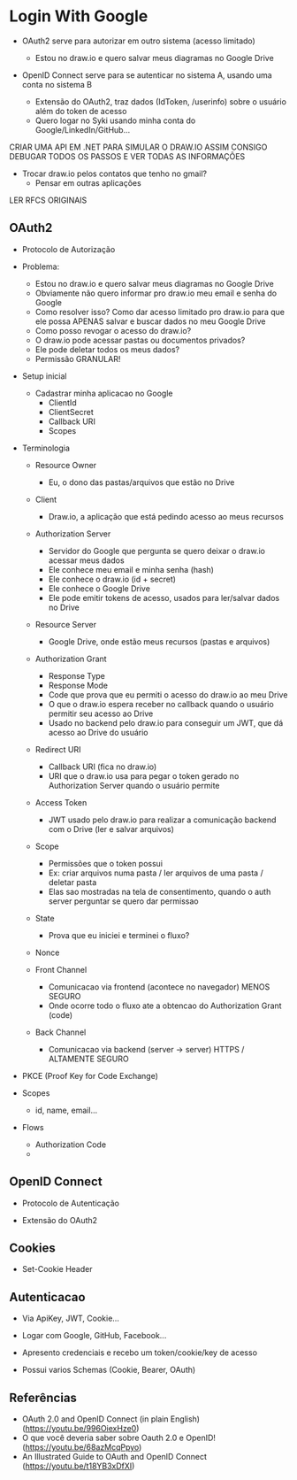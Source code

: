 # Login With Google

- OAuth2 serve para autorizar em outro sistema (acesso limitado)
    - Estou no draw.io e quero salvar meus diagramas no Google Drive

- OpenID Connect serve para se autenticar no sistema A, usando uma conta no sistema B
    - Extensão do OAuth2, traz dados (IdToken, /userinfo) sobre o usuário além do token de acesso
    - Quero logar no Syki usando minha conta do Google/LinkedIn/GitHub...

CRIAR UMA API EM .NET PARA SIMULAR O DRAW.IO
ASSIM CONSIGO DEBUGAR TODOS OS PASSOS E VER TODAS AS INFORMAÇÕES

- Trocar draw.io pelos contatos que tenho no gmail?
    - Pensar em outras aplicações

LER RFCS ORIGINAIS

## OAuth2

- Protocolo de Autorização

- Problema:
    - Estou no draw.io e quero salvar meus diagramas no Google Drive
    - Obviamente não quero informar pro draw.io meu email e senha do Google
    - Como resolver isso? Como dar acesso limitado pro draw.io para que ele possa APENAS salvar e buscar dados no meu Google Drive
    - Como posso revogar o acesso do draw.io?
    - O draw.io pode acessar pastas ou documentos privados?
    - Ele pode deletar todos os meus dados?
    - Permissão GRANULAR!

- Setup inicial
    - Cadastrar minha aplicacao no Google
        - ClientId
        - ClientSecret
        - Callback URI
        - Scopes

- Terminologia
    - Resource Owner
        - Eu, o dono das pastas/arquivos que estão no Drive
    - Client
        - Draw.io, a aplicação que está pedindo acesso ao meus recursos
    - Authorization Server
        - Servidor do Google que pergunta se quero deixar o draw.io acessar meus dados
        - Ele conhece meu email e minha senha (hash)
        - Ele conhece o draw.io (id + secret)
        - Ele conhece o Google Drive
        - Ele pode emitir tokens de acesso, usados para ler/salvar dados no Drive
    - Resource Server
        - Google Drive, onde estão meus recursos (pastas e arquivos)
    - Authorization Grant
        - Response Type
        - Response Mode
        - Code que prova que eu permiti o acesso do draw.io ao meu Drive
        - O que o draw.io espera receber no callback quando o usuário permitir seu acesso ao Drive
        - Usado no backend pelo draw.io para conseguir um JWT, que dá acesso ao Drive do usuário
    - Redirect URI
        - Callback URI (fica no draw.io)
        - URI que o draw.io usa para pegar o token gerado no Authorization Server quando o usuário permite
    - Access Token
        - JWT usado pelo draw.io para realizar a comunicação backend com o Drive (ler e salvar arquivos)
    - Scope
        - Permissões que o token possui
        - Ex: criar arquivos numa pasta / ler arquivos de uma pasta / deletar pasta
        - Elas sao mostradas na tela de consentimento, quando o auth server perguntar se quero dar permissao
    - State
        - Prova que eu iniciei e terminei o fluxo?
    - Nonce

    - Front Channel
        - Comunicacao via frontend (acontece no navegador) MENOS SEGURO
        - Onde ocorre todo o fluxo ate a obtencao do Authorization Grant (code)
    - Back Channel
        - Comunicacao via backend (server -> server) HTTPS / ALTAMENTE SEGURO





- PKCE (Proof Key for Code Exchange)

- Scopes
    - id, name, email...

- Flows
    - Authorization Code
    - 



## OpenID Connect

- Protocolo de Autenticação

- Extensão do OAuth2



## Cookies

- Set-Cookie Header


## Autenticacao

- Via ApiKey, JWT, Cookie...
- Logar com Google, GitHub, Facebook...
- Apresento credenciais e recebo um token/cookie/key de acesso

- Possui varios Schemas (Cookie, Bearer, OAuth)

## Referências

- OAuth 2.0 and OpenID Connect (in plain English) (https://youtu.be/996OiexHze0)
- O que você deveria saber sobre Oauth 2.0 e OpenID! (https://youtu.be/68azMcqPpyo)
- An Illustrated Guide to OAuth and OpenID Connect (https://youtu.be/t18YB3xDfXI)


